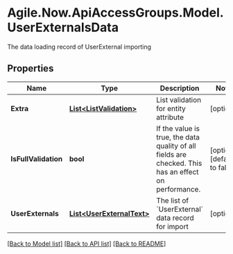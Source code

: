 # Agile.Now.ApiAccessGroups.Model.UserExternalsData
The data loading record of UserExternal importing

## Properties

Name | Type | Description | Notes
------------ | ------------- | ------------- | -------------
**Extra** | [**List&lt;ListValidation&gt;**](ListValidation.md) | List validation for entity attribute | [optional] 
**IsFullValidation** | **bool** | If the value is true, the data quality of all fields are checked. This has an effect on performance. | [optional] [default to false]
**UserExternals** | [**List&lt;UserExternalText&gt;**](UserExternalText.md) | The list of &#x60;UserExternal&#x60; data record for import | [optional] 

[[Back to Model list]](../README.md#documentation-for-models) [[Back to API list]](../README.md#documentation-for-api-endpoints) [[Back to README]](../README.md)

